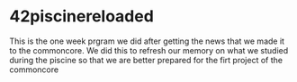 # 42piscinereloaded
This is the one week prgram we did after getting the news that we made it to the commoncore. We did this to refresh our memory on what we studied during the piscine so that we are better prepared for the firt project of the commoncore
